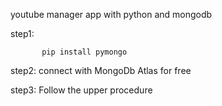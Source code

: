  
 youtube manager app with python and mongodb

step1:                

           pip install pymongo 

step2:   connect with MongoDb Atlas for free 

step3:   Follow the upper procedure 
